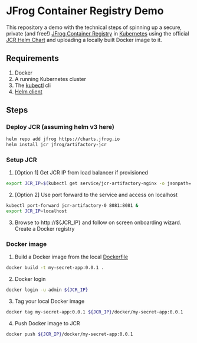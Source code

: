 # JFrog Container Registry Demo
This repository a demo with the technical steps of spinning up a secure, private (and free!)
[JFrog Container Registry](https://jfrog.com/container-registry/) in [Kubernetes](https://kubernetes.io/)
using the official [JCR Helm Chart](https://hub.helm.sh/charts/jfrog/artifactory-jcr) and uploading a locally built Docker image to it.

## Requirements
1. Docker
2. A running Kubernetes cluster
3. The [kubectl](https://kubernetes.io/docs/tasks/tools/install-kubectl/) cli
4. [Helm client](https://github.com/helm/helm/releases)

## Steps

### Deploy JCR (assuming helm v3 here)
```bash
helm repo add jfrog https://charts.jfrog.io
helm install jcr jfrog/artifactory-jcr

```

### Setup JCR
1. [Option 1] Get JCR IP from load balancer if provisioned
```bash
export JCR_IP=$(kubectl get service/jcr-artifactory-nginx -o jsonpath='{.status.loadBalancer.ingress[0].ip}')
```

2. [Option 2] Use port forward to the service and access on localhost
```bash
kubectl port-forward jcr-artifactory-0 8081:8081 &
export JCR_IP=localhost
```

3. Browse to http://${JCR_IP} and follow on screen onboarding wizard. Create a Docker registry

### Docker image
1. Build a Docker image from the local [Dockerfile](Dockerfile)
```bash
docker build -t my-secret-app:0.0.1 .
```

2. Docker login
```bash
docker login -u admin ${JCR_IP}
```

3. Tag your local Docker image
```bash
docker tag my-secret-app:0.0.1 ${JCR_IP}/docker/my-secret-app:0.0.1
```

4. Push Docker image to JCR
```bash
docker push ${JCR_IP}/docker/my-secret-app:0.0.1
```